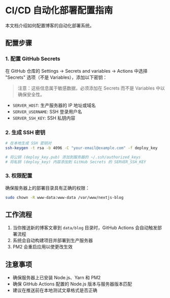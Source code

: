 # CI/CD 自动化部署配置指南

本文档介绍如何配置博客的自动化部署系统。

## 配置步骤

### 1. 配置 GitHub Secrets

在 GitHub 仓库的 Settings -> Secrets and variables -> Actions 中选择 "Secrets" 选项（不是 Variables），添加以下密钥：

> 注意：这些信息属于敏感数据，必须添加在 Secrets 而不是 Variables 中以确保安全性。

- `SERVER_HOST`: 生产服务器的 IP 地址或域名
- `SERVER_USERNAME`: SSH 登录用户名
- `SERVER_SSH_KEY`: SSH 私钥内容

### 2. 生成 SSH 密钥

```bash
# 在本地生成 SSH 密钥对
ssh-keygen -t rsa -b 4096 -C "your-email@example.com" -f deploy_key

# 将公钥 (deploy_key.pub) 添加到服务器的 ~/.ssh/authorized_keys
# 将私钥 (deploy_key) 内容添加到 GitHub Secrets 的 SERVER_SSH_KEY
```

### 3. 权限配置

确保服务器上的部署目录具有正确的权限：

```bash
sudo chown -R www-data:www-data /var/www/nextjs-blog
```

## 工作流程

1. 当你推送新的博客文章到 `data/blog` 目录时，GitHub Actions 会自动触发部署流程
2. 系统会自动构建项目并部署到生产服务器
3. PM2 会重启应用以使更改生效

## 注意事项

- 确保服务器上已安装 Node.js、Yarn 和 PM2
- 确保 GitHub Actions 配置的 Node.js 版本与服务器版本匹配
- 建议在推送前在本地测试文章格式是否正确